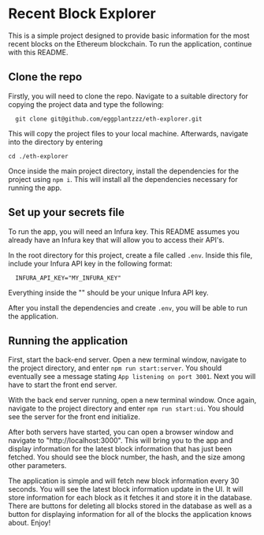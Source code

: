# Recent Block Explorer

This is a simple project designed to provide basic information for the most recent blocks on the Ethereum blockchain.
To run the application, continue with this README.

## Clone the repo

Firstly, you will need to clone the repo. Navigate to a suitable directory for copying the project data
and type the following:
```
  git clone git@github.com/eggplantzzz/eth-explorer.git
```

This will copy the project files to your local machine. Afterwards, navigate into the directory by entering

```
cd ./eth-explorer
```

Once inside the main project directory, install the dependencies for the project using `npm i`. This will install all the
dependencies necessary for running the app.

## Set up your secrets file

To run the app, you will need an Infura key. This README assumes you already have an
Infura key that will allow you to access their API's.

In the root directory for this project, create a file called `.env`. Inside this file, include your Infura API key in the following format:

```
  INFURA_API_KEY="MY_INFURA_KEY"
```

Everything inside the "" should be your unique Infura API key.

After you install the dependencies and create `.env`, you will be able to run the application.

## Running the application

First, start the back-end server. Open a new terminal window, navigate to the project directory, and enter
`npm run start:server`. You should eventually see a message stating `App listening on port 3001`. Next you will have to
start the front end server.

With the back end server running, open a new terminal window. Once again, navigate to the project directory and enter
`npm run start:ui`. You should see the server for the front end initialize.

After both servers have started, you can open a browser window and navigate to "http://localhost:3000". This will bring
you to the app and display information for the latest block information that has just been fetched. You should see the
block number, the hash, and the size among other parameters.

The application is simple and will fetch new block information every 30 seconds. You will see the latest block information update in the UI. It will store information for each
block as it fetches it and store it in the database. There are buttons for deleting all blocks stored in the database as well
as a button for displaying information for all of the blocks the application knows about. Enjoy!

